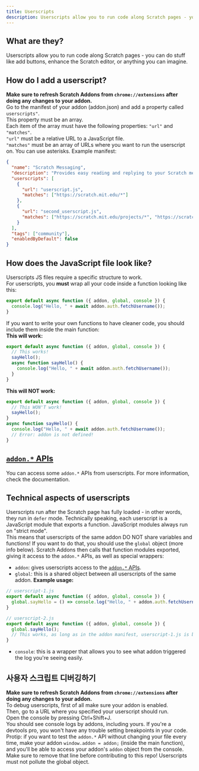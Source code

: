 ```yaml
---
title: Userscripts
description: Userscripts allow you to run code along Scratch pages - you can do stuff like add buttons, enhance the Scratch editor, or anything you can imagine.
---
```

## What are they?
Userscripts allow you to run code along Scratch pages - you can do stuff like add buttons, enhance the Scratch editor, or anything you can imagine.

## How do I add a userscript?
**Make sure to refresh Scratch Addons from `chrome://extensions` after doing any changes to your addon.**  
Go to the manifest of your addon (addon.json) and add a property called `userscripts"`.  
This property must be an array.  
Each item of the array must have the following properties: `"url"` and `"matches"`.  
`"url"` must be a relative URL to a JavaScript file.  
`"matches"` must be an array of URLs where you want to run the userscript on. You can use asterisks.
Example manifest:
```json
{
  "name": "Scratch Messaging",
  "description": "Provides easy reading and replying to your Scratch messages.",
  "userscripts": [
    {
      "url": "userscript.js",
      "matches": ["https://scratch.mit.edu/*"]
    },
    {
      "url": "second_userscript.js",
      "matches": ["https://scratch.mit.edu/projects/*", "https://scratch.mit.edu/users/*"]
    }
  ],
  "tags": ["community"],
  "enabledByDefault": false
}
```

## How does the JavaScript file look like?
Userscripts JS files require a specific structure to work.  
For userscripts, you **must** wrap all your code inside a function looking like this:
```js
export default async function ({ addon, global, console }) {
  console.log("Hello, " + await addon.auth.fetchUsername());
}
```
If you want to write your own functions to have cleaner code, you should include them inside the main function:  
**This will work:**
```js
export default async function ({ addon, global, console }) {
  // This works!
  sayHello();
  async function sayHello() {
    console.log("Hello, " + await addon.auth.fetchUsername());
  }
}
```
**This will NOT work:**
```js
export default async function ({ addon, global, console }) {
  // This WON'T work!
  sayHello();
}
async function sayHello() {
  console.log("Hello, " + await addon.auth.fetchUsername());
  // Error: addon is not defined!
}
```

## [`addon.*` APIs](/docs/developing/addon-apis-reference)
You can access some `addon.*` APIs from userscripts. For more information, check the documentation.

## Technical aspects of userscripts
Userscripts run after the Scratch page has fully loaded - in other words, they run in `defer` mode.
Technically speaking, each userscript is a JavaScript module that exports a function. JavaScript modules always run on "strict mode".  
This means that userscripts of the same addon DO NOT share variables and functions! If you want to do that, you should use the `global` object (more info below).
Scratch Addons then calls that function modules exported, giving it access to the `addon.*` APIs, as well as special wrappers:  
- `addon`: gives userscripts access to the [`addon.*` APIs](/docs/developing/addon-apis-reference).
- `global`: this is a shared object between all userscripts of the same addon. **Example usage:**
```js
// userscript-1.js
export default async function ({ addon, global, console }) {
  global.sayHello = () => console.log("Hello, " + addon.auth.fetchUsername());
}

// userscript-2.js
export default async function ({ addon, global, console }) {
  global.sayHello();
  // This works, as long as in the addon manifest, userscript-1.js is before userscript-2.js in the userscripts array.
}
```
- `console`: this is a wrapper that allows you to see what addon triggered the log you're seeing easily.

## 사용자 스크립트 디버깅하기
**Make sure to refresh Scratch Addons from `chrome://extensions` after doing any changes to your addon.**  
To debug userscripts, first of all make sure your addon is enabled.  
Then, go to a URL where you specified your userscript should run.  
Open the console by pressing Ctrl+Shift+J.  
You should see console logs by addons, including yours. If you're a devtools pro, you won't have any trouble setting breakpoints in your code.  
Protip: if you want to test the `addon.*` API without changing your file every time, make your addon `window.addon = addon;` (inside the main function), and you'll be able to access your addon's `addon` object from the console. Make sure to remove that line before contributing to this repo! Userscripts must not pollute the global object.
